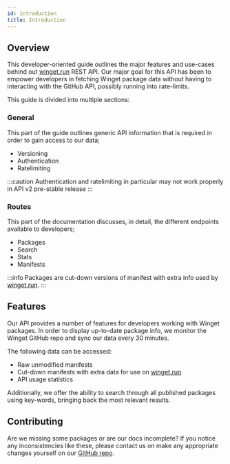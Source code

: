 ```yaml
---
id: introduction
title: Introduction
---
```


## Overview
This developer-oriented guide outlines the major features and use-cases behind out [winget.run](https://winget.run) REST API. Our major goal for this API has been to empower developers in fetching Winget package data without having to interacting with the GitHub API, possibly running into rate-limits.

This guide is divided into multiple sections:

### General
This part of the guide outlines generic API information that is required in order to gain access to our data;

- Versioning
- Authentication
- Ratelimiting

:::caution
Authentication and ratelimiting in particular may not work properly in API v2 pre-stable release
:::

### Routes
This part of the documentation discusses, in detail, the different endpoints available to developers;

- Packages
- Search
- Stats
- Manifests

:::info
Packages are cut-down versions of manifest with extra info used by [winget.run](https://winget.run).
:::

## Features
Our API provides a number of features for developers working with Winget packages. In order to display up-to-date package info, we monitor the Winget GitHub repo and sync our data every 30 minutes.

The following data can be accessed:
- Raw unmodified manifests
- Cut-down manifests with extra data for use on [winget.run](https://winget.run)
- API usage statistics

Additionally, we offer the ability to search through all published packages using key-words, bringing back the most relevant results.

## Contributing
Are we missing some packages or are our docs incomplete? If you notice any inconsistencies like these, please contact us on make any appropriate changes yourself on our [GitHub repo](https://github.com/winget-run/docs).
